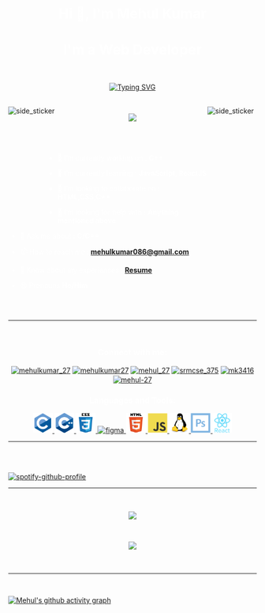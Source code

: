 <h1 align="center" span style="color:white">Hi 👋, I'm Mehul Kumar</h1>
<h1 align="center" span style="color:white">I'm a Web Developer</h1>
<br>
<p align="center">
<a href="https://git.io/typing-svg"><img src="https://readme-typing-svg.herokuapp.com?font=Play&size=25&duration=4000&pause=1000&color=29F75E&background=0702FF00&center=true&width=435&lines=Welcome+To+My+Github+Profile+" alt="Typing SVG" /></a></p>
<br>
<img align="right"  width=100px height=250px alt="side_sticker" src="https://media.giphy.com/media/TEnXkcsHrP4YedChhA/giphy.gif" />
<img align="left"  width=100px height=250px alt="side_sticker" src="https://media.giphy.com/media/TEnXkcsHrP4YedChhA/giphy.gif" />

<p align="center" ><img 
 src="https://media.giphy.com/media/SWoSkN6DxTszqIKEqv/giphy.gif" width="40%"></p>
 <br>
 <br>
 <span style="color:white">

- 🔭 I’m currently working on : **C++**

- 🌱 I’m currently learning : **JavaScript, ReactJS**

- 👯 I’m looking to collaborate on : **HTML,CSS,C++**

- 🤝 I’m looking for help with : **Anything mentioned above**

- 💬 Ask me about : **C/C++**

- 📫 How to reach me : **mehulkumar086@gmail.com**

- 📄 Know about my experiences : <a href="#">**Resume**</a>

- 😄 Pronouns **He/Him**
<br>
<br>
<hr>
<br>
<p align="center">
<h3 align="center">Connect with me:</h3>
<p align="center">
<a href="https://twitter.com/mehulkumar_27" target="blank"><img align="center" src="https://raw.githubusercontent.com/rahuldkjain/github-profile-readme-generator/master/src/images/icons/Social/twitter.svg" alt="mehulkumar_27" height="30" width="40" /></a>
<a href="https://linkedin.com/in/mehulkumar27" target="blank"><img align="center" src="https://raw.githubusercontent.com/rahuldkjain/github-profile-readme-generator/master/src/images/icons/Social/linked-in-alt.svg" alt="mehulkumar27" height="30" width="40" /></a>
<a href="https://instagram.com/mehul_27" target="blank"><img align="center" src="https://raw.githubusercontent.com/rahuldkjain/github-profile-readme-generator/master/src/images/icons/Social/instagram.svg" alt="mehul_27" height="30" width="40" /></a>
<a href="https://www.codechef.com/users/srmcse_375" target="blank"><img align="center" src="https://cdn.jsdelivr.net/npm/simple-icons@3.1.0/icons/codechef.svg" alt="srmcse_375" height="30" width="40" /></a>
<a href="https://www.hackerrank.com/mk3416" target="blank"><img align="center" src="https://raw.githubusercontent.com/rahuldkjain/github-profile-readme-generator/master/src/images/icons/Social/hackerrank.svg" alt="mk3416" height="30" width="40" /></a>
<a href="https://www.leetcode.com/mehul-27" target="blank"><img align="center" src="https://raw.githubusercontent.com/rahuldkjain/github-profile-readme-generator/master/src/images/icons/Social/leet-code.svg" alt="mehul-27" height="30" width="40" /></a>
</p>

<h3 align="center">Languages and Tools:</h3>
<p align="center"> <a href="https://www.cprogramming.com/" target="_blank" rel="noreferrer"> <img src="https://raw.githubusercontent.com/devicons/devicon/master/icons/c/c-original.svg" alt="c" width="40" height="40"/> </a> <a href="https://www.w3schools.com/cpp/" target="_blank" rel="noreferrer"> <img src="https://raw.githubusercontent.com/devicons/devicon/master/icons/cplusplus/cplusplus-original.svg" alt="cplusplus" width="40" height="40"/> </a> <a href="https://www.w3schools.com/css/" target="_blank" rel="noreferrer"> <img src="https://raw.githubusercontent.com/devicons/devicon/master/icons/css3/css3-original-wordmark.svg" alt="css3" width="40" height="40"/> </a> <a href="https://www.figma.com/" target="_blank" rel="noreferrer"> <img src="https://www.vectorlogo.zone/logos/figma/figma-icon.svg" alt="figma" width="40" height="40"/> </a> <a href="https://www.w3.org/html/" target="_blank" rel="noreferrer"> <img src="https://raw.githubusercontent.com/devicons/devicon/master/icons/html5/html5-original-wordmark.svg" alt="html5" width="40" height="40"/> </a> <a href="https://developer.mozilla.org/en-US/docs/Web/JavaScript" target="_blank" rel="noreferrer"> <img src="https://raw.githubusercontent.com/devicons/devicon/master/icons/javascript/javascript-original.svg" alt="javascript" width="40" height="40"/> </a> <a href="https://www.linux.org/" target="_blank" rel="noreferrer"> <img src="https://raw.githubusercontent.com/devicons/devicon/master/icons/linux/linux-original.svg" alt="linux" width="40" height="40"/> </a> <a href="https://www.photoshop.com/en" target="_blank" rel="noreferrer"> <img src="https://raw.githubusercontent.com/devicons/devicon/master/icons/photoshop/photoshop-line.svg" alt="photoshop" width="40" height="40"/> </a> <a href="https://reactjs.org/" target="_blank" rel="noreferrer"> <img src="https://raw.githubusercontent.com/devicons/devicon/master/icons/react/react-original-wordmark.svg" alt="react" width="40" height="40"/> </a> </p>
</p>
<hr>
<br>
<br>

[![spotify-github-profile](https://spotify-github-profile.vercel.app/api/view?uid=317ltgw3bjta3dijarywwy6jemzy&cover_image=true&theme=novatorem&bar_color=33f1ff&bar_color_cover=false)](https://github.com/kittinan/spotify-github-profile)
<hr>
<br>
<p align="center">
<img align="center" height="200px" src="https://github-readme-stats.vercel.app/api?username=Mehul2711&show_icons=true&theme=chartreuse-dark"/></a></p>
<br>
<p align="center">
  <img height="200px" src="https://github-readme-stats-eight-theta.vercel.app/api/top-langs/?username=Mehul2711&layout=compact&langs_count=8&theme=chartreuse-dark"/></p>
<br>
<hr>
<br>
<p align="center">

[![Mehul's github activity graph](https://activity-graph.herokuapp.com/graph?username=Mehul2711&theme=chartreuse-dark)](https://github.com/Mehul2711/github-readme-activity-graph)

</p>
